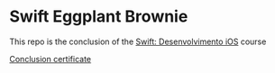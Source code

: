 # Swift Eggplant Brownie

This repo is the conclusion of the [Swift: Desenvolvimento iOS](https://cursos.alura.com.br/course/swift-desenvolvimento-ios) course

[Conclusion certificate](https://cursos.alura.com.br/certificate/03049bcc-798b-4efa-ae31-460272818a4a)
